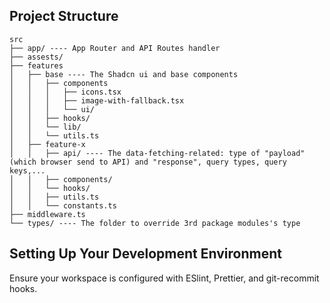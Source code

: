 ## Project Structure

```
src
├── app/ ---- App Router and API Routes handler
├── assests/
├── features
│   ├── base ---- The Shadcn ui and base components
│   │   ├── components
│   │   │   ├── icons.tsx
│   │   │   ├── image-with-fallback.tsx
│   │   │   └── ui/
│   │   ├── hooks/
│   │   └── lib/
│   │   └── utils.ts
│   ├── feature-x
│   │   ├── api/ ---- The data-fetching-related: type of "payload" (which browser send to API) and "response", query types, query keys,...
│   │   ├── components/
│   │   └── hooks/
│   │   ├── utils.ts
│   │   └── constants.ts
├── middleware.ts
└── types/ ---- The folder to override 3rd package modules's type
```

## Setting Up Your Development Environment

Ensure your workspace is configured with ESlint, Prettier, and git-recommit hooks.
